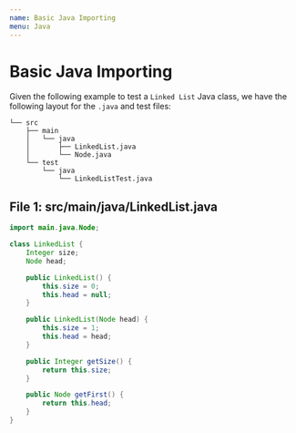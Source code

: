 ```yaml
---
name: Basic Java Importing
menu: Java
---
```


# Basic Java Importing

Given the following example to test a `Linked List` Java class, we have the following layout for the `.java` and test files:

```shell
└── src
    ├── main
    │   └── java
    │       ├── LinkedList.java
    │       └── Node.java
    └── test
        └── java
            └── LinkedListTest.java
```

## File 1: src/main/java/LinkedList.java

```java
import main.java.Node;

class LinkedList {
    Integer size;
    Node head;

    public LinkedList() {
        this.size = 0;
        this.head = null;
    }

    public LinkedList(Node head) {
        this.size = 1;
        this.head = head;
    }

    public Integer getSize() {
        return this.size;
    }

    public Node getFirst() {
        return this.head;
    }
}
```
